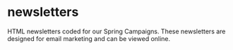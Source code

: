 # newsletters
HTML newsletters coded for our Spring Campaigns. These newsletters are designed for email marketing and can be viewed online.

